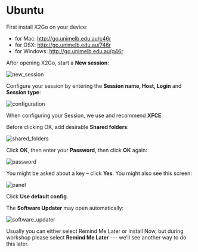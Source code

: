 # Ubuntu

First install X2Go on your device:
- for Mac: http://go.unimelb.edu.au/c46r
- for OSX: http://go.unimelb.edu.au/746r
- for Windows: http://go.unimelb.edu.au/g46r


After opening X2Go, start a **New session**:

![new_session](https://user-images.githubusercontent.com/31464556/57978043-0fa1b280-7a48-11e9-957c-3f436e01f00a.png)

Configure your session by entering the **Session name, Host, Login** and **Session type**:

![configuration](https://user-images.githubusercontent.com/31464556/57978051-44156e80-7a48-11e9-97fb-0d214c51477e.png)

When configuring your Session, we use and recommend **XFCE**.

Before clicking OK, add desirable **Shared folders**:

![shared_folders](https://user-images.githubusercontent.com/31464556/57978079-17158b80-7a49-11e9-85f1-cc33bdf838d1.png)

Click **OK**, then enter your **Password**, then click **OK** again:

![password](https://user-images.githubusercontent.com/31464556/57978083-1ed53000-7a49-11e9-836f-0dd1d61b4cf1.png)

You might be asked about a key – click **Yes**.
You might also see this screen:

![panel](https://user-images.githubusercontent.com/31464556/57978084-2268b700-7a49-11e9-8e81-da60711abaf4.png)

Click **Use default config**.

The **Software Updater** may open automatically:

![software_updater](https://user-images.githubusercontent.com/31464556/57978085-24327a80-7a49-11e9-96de-b67c072b77a6.png)

Usually you can either select Remind Me Later or Install Now, but during workshop please select **Remind Me Later** --- we’ll see another way to do this later.
